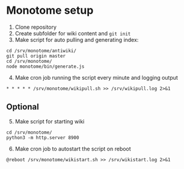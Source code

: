 # Monotome setup

1. Clone repository
2. Create subfolder for wiki content and `git init`
3. Make script for auto pulling and generating index:

```
cd /srv/monotome/antiwiki/
git pull origin master
cd /srv/monotome/
node monotome/bin/generate.js
```
4. Make cron job running the script every minute and logging output

```
* * * * * /srv/monotome/wikipull.sh >> /srv/wikipull.log 2>&1
```

## Optional

5. Make script for starting wiki

```
cd /srv/monotome/
python3 -m http.server 8900
```

6. Make cron job to autostart the script on reboot
```
@reboot /srv/monotome/wikistart.sh >> /srv/wikistart.log 2>&1
```
